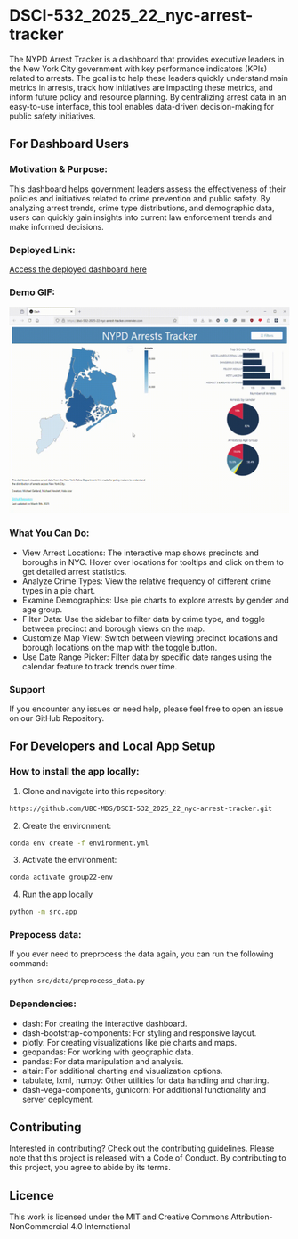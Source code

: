 # DSCI-532_2025_22_nyc-arrest-tracker

The NYPD Arrest Tracker is a dashboard that provides executive leaders in the New York City government with key performance indicators (KPIs) related to arrests. The goal is to help these leaders quickly understand main metrics in arrests, track how initiatives are impacting these metrics, and inform future policy and resource planning. By centralizing arrest data in an easy-to-use interface, this tool enables data-driven decision-making for public safety initiatives.

## For Dashboard Users

### Motivation & Purpose: 

This dashboard helps government leaders assess the effectiveness of their policies and initiatives related to crime prevention and public safety. By analyzing arrest trends, crime type distributions, and demographic data, users can quickly gain insights into current law enforcement trends and make informed decisions.


### Deployed Link:

[Access the deployed dashboard here](https://dsci-532-2025-22-nyc-arrest-tracker.onrender.com/)

### Demo GIF:

![Check out the demo GIF here to see the dashboard in action.](img/demo.gif)


### What You Can Do: 

- View Arrest Locations: The interactive map shows precincts and boroughs in NYC. Hover over locations for tooltips and click on them to get detailed arrest statistics.
- Analyze Crime Types: View the relative frequency of different crime types in a pie chart.
- Examine Demographics: Use pie charts to explore arrests by gender and age group.
- Filter Data: Use the sidebar to filter data by crime type, and toggle between precinct and borough views on the map.
- Customize Map View: Switch between viewing precinct locations and borough locations on the map with the toggle button.
- Use Date Range Picker: Filter data by specific date ranges using the calendar feature to track trends over time.


### Support

If you encounter any issues or need help, please feel free to open an issue on our GitHub Repository.


## For Developers and Local App Setup

### How to install the app locally:

1. Clone and navigate into this repository:

```bash
https://github.com/UBC-MDS/DSCI-532_2025_22_nyc-arrest-tracker.git
````

2. Create the environment: 

```bash
conda env create -f environment.yml
```

3. Activate the environment: 

```bash
conda activate group22-env
```

4. Run the app locally

```bash
python -m src.app
```

### Prepocess data:

If you ever need to preprocess the data again, you can run the following command:

```bash
python src/data/preprocess_data.py
```

### Dependencies:

- dash: For creating the interactive dashboard.
- dash-bootstrap-components: For styling and responsive layout.
- plotly: For creating visualizations like pie charts and maps.
- geopandas: For working with geographic data.
- pandas: For data manipulation and analysis.
- altair: For additional charting and visualization options.
- tabulate, lxml, numpy: Other utilities for data handling and charting.
- dash-vega-components, gunicorn: For additional functionality and server deployment.

## Contributing 

Interested in contributing? Check out the contributing guidelines. Please note that this project is released with a Code of Conduct. By contributing to this project, you agree to abide by its terms.

## Licence 

This work is licensed under the MIT and Creative Commons Attribution-NonCommercial 4.0 International 
